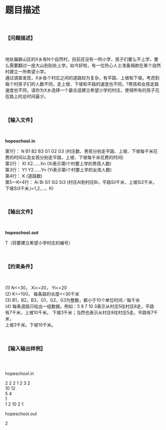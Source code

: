 # 题目描述


<p>
<br/>
</p>
<h3>
【问题描述】
</h3>
<p>
<br/>
</p>
<p>
地处偏僻山区的X乡有N个自然村，目前还没有一所小学，孩子们要么不上学，要么需要翻过一座大山到别处上学。如今好啦，有一位热心人士准备捐款在某个自然村建立一所希望小学。<br/>
通过调查发现，X乡各个村庄之间的道路较为复杂，有平路、上坡和下坡。考虑到每个村孩子们的人数不同，走上坡、下坡和平路的速度也不同，?男孩和女孩走路速度也不同，请你为X乡选择一个最合适建立希望小学的村庄，使得所有的孩子花在路上的总时间最少。
</p>
<p>
<br/>
</p>
<h3>
【输入文件】
</h3>
<p>
<br/>
</p>
<p>
<strong>hopeschool.in</strong> 
</p>
<p>
第1行： N B1 B2 B3 G1 G2 G3 (村庄数、男孩分别走平路、上坡、下坡每千米花费的时间以及女孩分别走平路、上坡、下坡每千米花费的时间)<br/>
第2行： Xl X2……Xn (Xi表示第i个村要上学的男孩人数)<br/>
第3行： Y1 Y2……Yn (Yi表示第i个村要上学的女孩人数)<br/>
第4行： K (道路数)<br/>
第5—K+4行： Ai Bi Si1 Si2 Si3 (村庄Ai到村庄Bi，平路Sil千米，上坡Si2千米，下坡Si3千米,i=1,2,…，K)
</p>
<p>
<br/>
</p>
<h3>
【输出文件】
</h3>
<p>
<br/>
</p>
<p>
<strong>hopeschool.out</strong> 
</p>
<p>
T（将要建立希望小学村庄的编号）
</p>
<p>
<br/>
</p>
<h3>
【约束条件】
</h3>
<p>
<br/>
</p>
<p>
(1) N&lt;=30， Xi&lt;=20， Yi&lt;=20<br/>
(2) K&lt;=100， 每条路的长度&lt;=30千米<br/>
(3) B1，B2，B3，G1，G2，G3为整数，都小于10个单位时间／每千米<br/>
(4) 每条道路只给出一组数据。例如：5 8 7 10 3表示从村庄5往村庄8走，平路<br/>
有7千米，上坡10千米。 下坡3千米；当然也表示从村庄8往村庄5走，平路有7千米，<br/>
上坡3千米。下坡10千米。
</p>
<p>
<br/>
</p>
<h3>
【输入输出样例】
</h3>
<p>
<br/>
</p>
<p>
<img src="/upload/image/20120925/20120925163023_91394.jpg" alt=""/> 
</p>
<p>
hopeschool.in
</p>
<p>
2 2 2 1 2 3 2 <br/>
10 12 <br/>
5 4 <br/>
1 <br/>
1 2 10 2 1
</p>
<p>
hopeschool.out
</p>
<p>
2
</p>
